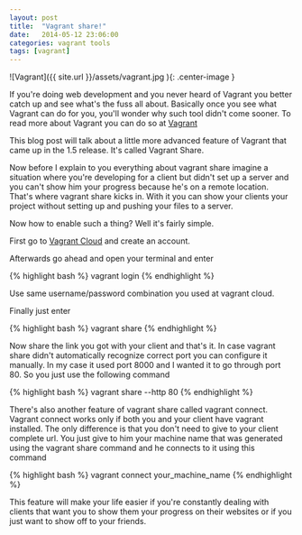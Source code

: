 ```yaml
---
layout: post
title:  "Vagrant share!"
date:   2014-05-12 23:06:00
categories: vagrant tools
tags: [vagrant]
---
```


![Vagrant]({{ site.url }}/assets/vagrant.jpg ){: .center-image }

If you're doing web development and you never heard of Vagrant you better catch up and see what's the
fuss all about. Basically once you see what Vagrant can do for you, you'll wonder why such tool
didn't come sooner. To read more about Vagrant you can do so at
<a title="Vagrant up" href="http://www.vagrantup.com" target="_blank">Vagrant</a>

This blog post will talk about a little more advanced feature of Vagrant that came up in the 1.5 release.
It's called Vagrant Share.

Now before I explain to you everything about vagrant share imagine a situation where you're developing
for a client but didn't set up a server and you can't show him your progress because he's on a remote
location. That's where vagrant share kicks in.
With it you can show your clients your project without setting up and pushing your files to a server.

Now how to enable such a thing? Well it's fairly simple.

First go to <a title="Vagrant cloud" href="https://vagrantcloud.com/" target="_blank">Vagrant Cloud</a> and create an
account.

Afterwards go ahead and open your terminal and enter

{% highlight bash  %}
    vagrant login
{% endhighlight %}

Use same username/password combination you used at vagrant cloud.

Finally just enter

{% highlight bash  %}
    vagrant share
{% endhighlight %}

Now share the link you got with your client and that's it.
In case vagrant share didn't automatically recognize correct port you can configure it manually.
In my case it used port 8000 and I wanted it to go through port 80. So you just use the following
command

{% highlight bash  %}
    vagrant share --http 80
{% endhighlight %}

There's also another feature of vagrant share called vagrant connect.
Vagrant connect works only if both you and your client have vagrant installed.
The only difference is that you don't need to give to your client complete url. You just give to him
your machine name that was generated using the vagrant share command and he connects to it using this
command


{% highlight bash  %}
    vagrant connect your_machine_name
{% endhighlight %}


This feature will make your life easier if you're constantly dealing with clients that want you to show them
your progress on their websites or if you just want to show off to your friends.
